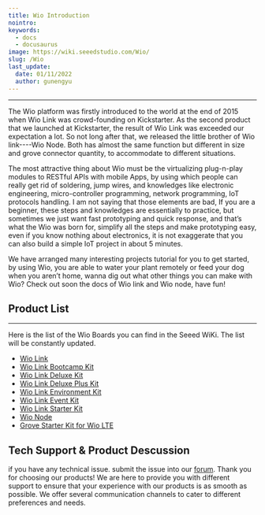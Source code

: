 ```yaml
---
title: Wio Introduction
nointro:
keywords:
  - docs
  - docusaurus
image: https://wiki.seeedstudio.com/Wio/
slug: /Wio
last_update:
  date: 01/11/2022
  author: gunengyu
---
```


---
The Wio platform was firstly introduced to the world at the end of 2015 when Wio Link was crowd-founding on Kickstarter. As the second product that we launched at Kickstarter, the result of Wio Link was exceeded our expectation a lot. So not long after that, we released the little brother of Wio link----Wio Node. Both has almost the same function but different in size and grove connector quantity, to accommodate to different situations.

The most attractive thing about Wio must be the virtualizing plug-n-play modules to RESTful APIs with mobile Apps, by using which people can really get rid of soldering, jump wires, and knowledges like electronic engineering, micro-controller programming, network programming, IoT protocols handling. I am not saying that those elements are bad, If you are a beginner, these steps and knowledges are essentially to practice, but sometimes we just want fast prototyping and quick response, and that’s what the Wio was born for, simplify all the steps and make prototyping easy, even if you know nothing about electronics, it is not exaggerate that you can also build a simple IoT project in about 5 minutes.

We have arranged many interesting projects tutorial for you to get started, by using Wio, you are able to water your plant remotely or feed your dog when you aren’t home, wanna dig out what other things you can make with Wio? Check out soon the docs of Wio link and Wio node, have fun!


## Product List
---

Here is the list of the Wio Boards you can find in the Seeed WiKi. The list will be constantly updated.

- [Wio Link](https://wiki.seeedstudio.com/Wio_Link/)
- [Wio Link Bootcamp Kit](https://wiki.seeedstudio.com/Wio_Link_Bootcamp_Kit/)
- [Wio Link Deluxe Kit](https://wiki.seeedstudio.com/Wio_Link_Deluxe_Kit/)
- [Wio Link Deluxe Plus Kit](https://wiki.seeedstudio.com/Wio_Link_Deluxe_Plus_Kit/)
- [Wio Link Environment Kit](https://wiki.seeedstudio.com/Wio_Link_Environment_Kit/)
- [Wio Link Event Kit](https://wiki.seeedstudio.com/Wio_Link_Event_Kit/)
- [Wio Link Starter Kit](https://wiki.seeedstudio.com/Wio_Link_Starter_Kit/)
- [Wio Node](https://wiki.seeedstudio.com/Wio_Node/)
- [Grove Starter Kit for Wio LTE](https://wiki.seeedstudio.com/Grove_Starter_Kit_for_Wio_LTE/)


## Tech Support & Product Descussion
 if you have any technical issue.  submit the issue into our [forum](http://forum.seeedstudio.com/). 
Thank you for choosing our products! We are here to provide you with different support to ensure that your experience with our products is as smooth as possible. We offer several communication channels to cater to different preferences and needs.

<div class="button_tech_support_container">
<a href="https://forum.seeedstudio.com/" class="button_forum"></a> 
<a href="https://www.seeedstudio.com/contacts" class="button_email"></a>
</div>

<div class="button_tech_support_container">
<a href="https://discord.gg/eWkprNDMU7" class="button_discord"></a> 
<a href="https://github.com/Seeed-Studio/wiki-documents/discussions/69" class="button_discussion"></a>
</div>
